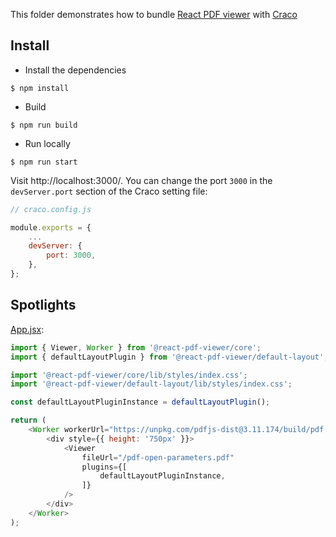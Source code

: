 This folder demonstrates how to bundle [React PDF viewer](https://react-pdf-viewer.dev) with [Craco](https://craco.js.org)

## Install

* Install the dependencies

```console
$ npm install
```

* Build

```console
$ npm run build
```

* Run locally

```console
$ npm run start
```

Visit http://localhost:3000/. You can change the port `3000` in the `devServer.port` section of the Craco setting file:

```js
// craco.config.js

module.exports = {
    ...
    devServer: {
        port: 3000,
    },
};
```

## Spotlights

[App.jsx](src/App.jsx):

```js
import { Viewer, Worker } from '@react-pdf-viewer/core';
import { defaultLayoutPlugin } from '@react-pdf-viewer/default-layout';

import '@react-pdf-viewer/core/lib/styles/index.css';
import '@react-pdf-viewer/default-layout/lib/styles/index.css';

const defaultLayoutPluginInstance = defaultLayoutPlugin();

return (
    <Worker workerUrl="https://unpkg.com/pdfjs-dist@3.11.174/build/pdf.worker.js">
        <div style={{ height: '750px' }}>
            <Viewer
                fileUrl="/pdf-open-parameters.pdf"
                plugins={[
                    defaultLayoutPluginInstance,
                ]}
            />
        </div>
    </Worker>
);
```
